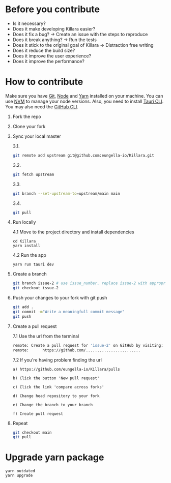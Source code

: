 # Before you contribute

-   Is it necessary?
-   Does it make developing Killara easier?
-   Does it fix a bug? -> Create an issue with the steps to reproduce
-   Does it break anything? -> Run the tests
-   Does it stick to the original goal of Killara -> Distraction free writing
-   Does it reduce the build size?
-   Does it improve the user experience?
-   Does it improve the performance?

# How to contribute

Make sure you have [Git](https://git-scm.com/), [Node](https://nodejs.org/en/) and [Yarn](https://classic.yarnpkg.com/lang/en/docs/install/) installed on your machine. You can use [NVM](https://github.com/nvm-sh/nvm) to manage your node versions. Also, you need to install [Tauri CLI](https://tauri.app/v1/guides/getting-started/setup/html-css-js#create-the-rust-project). You may also need the [GitHub CLI](https://github.com/cli/cli).

1.  Fork the repo
2.  Clone your fork
3.  Sync your local master

    3.1.

    ```bash
    git remote add upstream git@github.com:eungella-io/Killara.git
    ```

    3.2.

    ```bash
    git fetch upstream
    ```

    3.3.

    ```bash
    git branch --set-upstream-to=upstream/main main
    ```

    3.4.

    ```bash
    git pull
    ```

4.  Run locally

    4.1 Move to the project directory and install dependencies

    ```shell
    cd Killara
    yarn install
    ```

    4.2 Run the app

    ```shell
    yarn run tauri dev
    ```

5.  Create a branch

    ```bash
    git branch issue-2 # use issue_number, replace issue-2 with appropriate branch name
    git checkout issue-2
    ```

6.  Push your changes to your fork with git push
    ```bash
    git add .
    git commit -m"Write a meaningfull commit message"
    git push
    ```
7.  Create a pull request

    7.1 Use the url from the terminal

    ```bash
    remote: Create a pull request for 'issue-2' on GitHub by visiting:
    remote:      https://github.com/........................
    ```

    7.2 If you're having problem finding the url

        a) https://github.com/eungella-io/Killara/pulls

        b) Click the button 'New pull request'

        c) Click the link 'compare across forks'

        d) Change head repository to your fork

        e) Change the branch to your branch

        f) Create pull request

8.  Repeat

    ```bash
    git checkout main
    git pull
    ```
# Upgrade yarn package

```shell
yarn outdated
yarn upgrade
```
